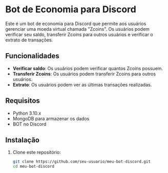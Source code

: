 # Bot de Economia para Discord

Este é um bot de economia para Discord que permite aos usuários gerenciar uma moeda virtual chamada "Zcoins". Os usuários podem verificar seu saldo, transferir Zcoins para outros usuários e verificar o extrato de transações.

## Funcionalidades

- **Verificar saldo**: Os usuários podem verificar quantos Zcoins possuem.
- **Transferir Zcoins**: Os usuários podem transferir Zcoins para outros usuários.
- **Extrato**: Os usuários podem ver as últimas transações realizadas.

## Requisitos

- Python 3.10.x
- MongoDB para armazenar os dados
- BOT no Discord

## Instalação

1. Clone este repositório:
   ```bash
   git clone https://github.com/seu-usuario/meu-bot-discord.git
   cd meu-bot-discord